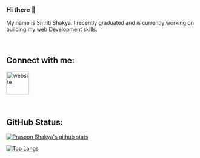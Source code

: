 

<!--
**smriteshakya/smriteshakya** is a ✨ _special_ ✨ repository because its `README.md` (this file) appears on your GitHub profile.

Here are some ideas to get you started:

- 🔭 I’m currently working on ...
- 🌱 I’m currently learning ...
- 👯 I’m looking to collaborate on ...
- 🤔 I’m looking for help with ...
- 💬 Ask me about ...
- 📫 How to reach me: ...
- 😄 Pronouns: ...
- ⚡ Fun fact: ...
-->
### Hi there 👋

My name is Smriti Shakya. I recently graduated and is currently working on building my web Development skills.

</br>

## Connect with me:

[<img alt="website" width="60px" src="https://www.flaticon.com/svg/static/icons/svg/1409/1409945.svg" />](https://www.linkedin.com/in/smriti-shakya-56432a160/)

</br>

## GitHub Status:

[![Prasoon Shakya's github stats](https://github-readme-stats.vercel.app/api?username=smriteshakya&theme=radical&hide=contribs)](https://github.com/anuraghazra/github-readme-stats)


[![Top Langs](https://github-readme-stats.vercel.app/api/top-langs/?username=smriteshakya&layout=compact&theme=radical)](https://github.com/anuraghazra/github-readme-stats)
